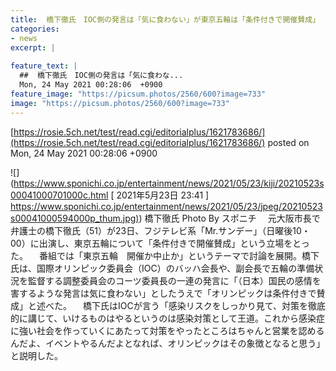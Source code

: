 ```yaml
---
title:  橋下徹氏　IOC側の発言は「気に食わない」が東京五輪は「条件付きで開催賛成」  
categories:
- news
excerpt: |
  
feature_text: |
  ##  橋下徹氏　IOC側の発言は「気に食わな...
  Mon, 24 May 2021 00:28:06  +0900
feature_image: "https://picsum.photos/2560/600?image=733"
image: "https://picsum.photos/2560/600?image=733"
---
```


[https://rosie.5ch.net/test/read.cgi/editorialplus/1621783686/](https://rosie.5ch.net/test/read.cgi/editorialplus/1621783686/)
posted on Mon, 24 May 2021 00:28:06  +0900

<!--more-->

![](https://www.sponichi.co.jp/entertainment/news/2021/05/23/kiji/20210523s00041000701000c.html [ 2021年5月23日 23:41 ] [https://www.sponichi.co.jp/entertainment/news/2021/05/23/jpeg/20210523s00041000594000p_thum.jpg)](https://www.sponichi.co.jp/entertainment/news/2021/05/23/jpeg/20210523s00041000594000p_thum.jpg)) 橋下徹氏 Photo By スポニチ 　元大阪市長で弁護士の橋下徹氏（51）が23日、フジテレビ系「Mr.サンデー」（日曜後10・00）に出演し、東京五輪について「条件付きで開催賛成」という立場をとった。 　番組では「東京五輪　開催か中止か」というテーマで討論を展開。橋下氏は、国際オリンピック委員会（IOC）のバッハ会長や、副会長で五輪の準備状況を監督する調整委員会のコーツ委員長の一連の発言に「（日本）国民の感情を害するような発言は気に食わない」としたうえで「オリンピックは条件付きで賛成」と述べた。 　橋下氏はIOCが言う「感染リスクをしっかり見て、対策を徹底的に講じて、いけるものはやるというのは感染対策として王道。これから感染症に強い社会を作っていくにあたって対策をやったところはちゃんと営業を認めるんだよ、イベントやるんだよとなれば、オリンピックはその象徴となると思う」と説明した。
